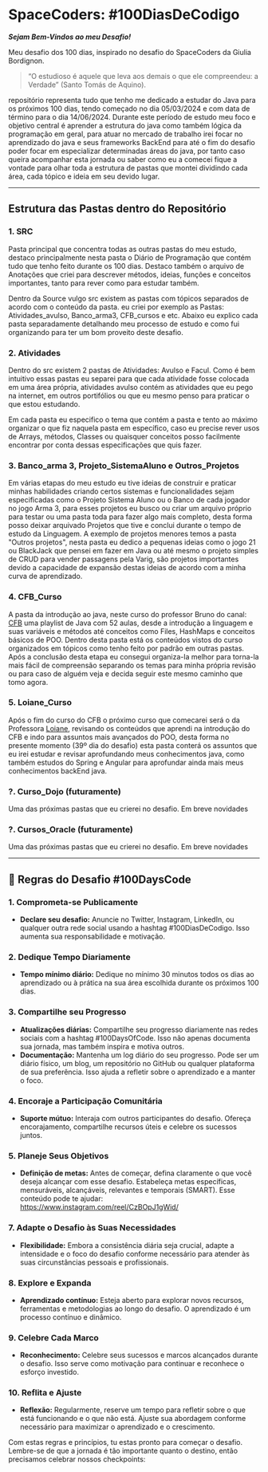 # SpaceCoders: #100DiasDeCodigo

***Sejam Bem-Vindos ao meu Desafio!*** 

Meu desafio dos 100 dias, inspirado no desafio do SpaceCoders da Giulia Bordignon.

>“O estudioso é aquele que leva aos demais o que ele compreendeu: a Verdade” (Santo Tomás de Aquino).

repositório representa tudo que tenho me dedicado a estudar do Java para os próximos 100 dias, tendo começado no dia 05/03/2024 e com data de término para o dia 14/06/2024. Durante este período de estudo meu foco e objetivo central é aprender a estrutura do java como também lógica da programação em geral, para atuar no mercado de trabalho irei focar no aprendizado do java e seus frameworks BackEnd para até o fim do desafio poder focar em especializar determinadas áreas do java, por tanto caso queira acompanhar esta jornada ou saber como eu a comecei fique a vontade para olhar toda a estrutura de pastas que montei dividindo cada área, cada tópico e ideia em seu devido lugar.

---

## Estrutura das Pastas dentro do Repositório

### 1. SRC
Pasta principal que concentra todas as outras pastas do meu estudo, destaco principalmente nesta pasta o Diário de Programação que contém tudo que tenho feito durante os 100 dias. Destaco também o arquivo de Anotações que criei para descrever métodos, ideias, funções e conceitos importantes, tanto para rever como para estudar também. 

Dentro da Source vulgo src existem as pastas com tópicos separados de acordo com o conteúdo da pasta. eu criei por exemplo as Pastas: Atividades_avulso, Banco_arma3, CFB_cursos e etc. Abaixo eu explico cada pasta separadamente detalhando meu processo de estudo e como fui organizando para ter um bom proveito deste desafio.


### 2. Atividades
Dentro do src existem 2 pastas de Atividades: Avulso e Facul. Como é bem intuitivo essas pastas eu separei para que cada atividade fosse colocada em uma área própria, atividades avulso contém as atividades que eu pego na internet, em outros portifólios ou que eu mesmo penso para praticar o que estou estudando.

Em cada pasta eu especifico o tema que contém a pasta e tento ao máximo organizar o que fiz naquela pasta em específico, caso eu precise rever usos de Arrays, métodos, Classes ou quaisquer conceitos posso facilmente encontrar por conta dessas especificações que quis fazer.

### 3. Banco_arma 3, Projeto_SistemaAluno e Outros_Projetos
Em várias etapas do meu estudo eu tive ideias de construir e praticar minhas habilidades criando certos sistemas e funcionalidades
sejam especificadas como o Projeto Sistema Aluno ou o Banco de cada jogador no jogo Arma 3, para esses projetos eu busco ou criar um arquivo próprio para testar ou uma pasta toda para fazer algo mais completo, desta forma posso deixar arquivado Projetos que tive e conclui durante o tempo de estudo da Linguagem. A exemplo de projetos menores temos a pasta "Outros projetos", nesta pasta eu dedico a pequenas ideias como o jogo 21 ou BlackJack que pensei em fazer em Java ou até mesmo o projeto simples de CRUD para vender passagens pela Varig, são projetos importantes devido a capacidade de expansão destas ideias de acordo com a minha curva de aprendizado.

### 4. CFB_Curso
A pasta da introdução ao java, neste curso do professor Bruno do canal: [CFB](https://www.youtube.com/@cfbcursos) uma playlist de Java com 52 aulas, desde a introdução a linguagem e suas variáveis e métodos até conceitos como Files, HashMaps e conceitos básicos de POO. Dentro desta pasta está os conteúdos vistos do curso organizados em tópicos como tenho feito por padrão em outras pastas. Após a conclusão desta etapa eu consegui organiza-la melhor para torna-la mais fácil de compreensão separando os temas para minha própria revisão ou para caso de alguém veja e decida seguir este mesmo caminho que tomo agora.


### 5. Loiane_Curso
Após o fim do curso do CFB o próximo curso que comecarei será o da Professora [Loiane](https://loiane.training/cursos), revisando os conteúdos que aprendi na introdução do CFB e indo para assuntos mais avançados do POO, desta forma no presente momento (39º dia do desafio) esta pasta conterá os assuntos que eu irei estudar e revisar aprofundando meus conhecimentos java, como também estudos do Spring e Angular para aprofundar ainda mais meus conhecimentos backEnd java.



### ?. Curso_Dojo (futuramente)
Uma das próximas pastas que eu crierei no desafio. Em breve novidades


### ?. Cursos_Oracle (futuramente)
Uma das próximas pastas que eu crierei no desafio. Em breve novidades

---

## 🖖 **Regras do Desafio #100DaysCode**

### 1. Comprometa-se Publicamente

- **Declare seu desafio:** Anuncie no Twitter, Instagram, LinkedIn, ou qualquer outra rede social usando a hashtag #100DiasDeCodigo. Isso aumenta sua responsabilidade e motivação.

### 2. Dedique Tempo Diariamente

- **Tempo mínimo diário:** Dedique no mínimo 30 minutos todos os dias ao aprendizado ou à prática na sua área escolhida durante os próximos 100 dias.

### 3. Compartilhe seu Progresso

- **Atualizações diárias:** Compartilhe seu progresso diariamente nas redes sociais com a hashtag #100DaysOfCode. Isso não apenas documenta sua jornada, mas também inspira e motiva outros.
- **Documentação:** Mantenha um log diário do seu progresso. Pode ser um diário físico, um blog, um repositório no GitHub ou qualquer plataforma de sua preferência. Isso ajuda a refletir sobre o aprendizado e a manter o foco.

### 4. Encoraje a Participação Comunitária

- **Suporte mútuo:** Interaja com outros participantes do desafio. Ofereça encorajamento, compartilhe recursos úteis e celebre os sucessos juntos.

### 5. Planeje Seus Objetivos

- **Definição de metas:** Antes de começar, defina claramente o que você deseja alcançar com esse desafio. Estabeleça metas específicas, mensuráveis, alcançáveis, relevantes e temporais (SMART). Esse conteúdo pode te ajudar: https://www.instagram.com/reel/CzBOpJ1gWid/

### 7. Adapte o Desafio às Suas Necessidades

- **Flexibilidade:** Embora a consistência diária seja crucial, adapte a intensidade e o foco do desafio conforme necessário para atender às suas circunstâncias pessoais e profissionais.

### 8. Explore e Expanda

- **Aprendizado contínuo:** Esteja aberto para explorar novos recursos, ferramentas e metodologias ao longo do desafio. O aprendizado é um processo contínuo e dinâmico.

### 9. Celebre Cada Marco

- **Reconhecimento:** Celebre seus sucessos e marcos alcançados durante o desafio. Isso serve como motivação para continuar e reconhece o esforço investido.

### 10. Reflita e Ajuste

- **Reflexão:** Regularmente, reserve um tempo para refletir sobre o que está funcionando e o que não está. Ajuste sua abordagem conforme necessário para maximizar o aprendizado e o crescimento.

Com estas regras e princípios, tu estas pronto para começar o desafio. Lembre-se de que a jornada é tão importante quanto o destino, então precisamos celebrar nossos checkpoints:
